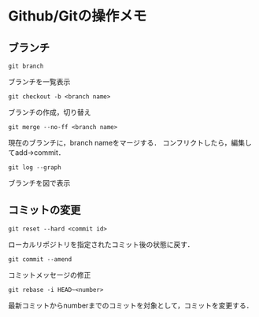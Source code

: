 # Github/Gitの操作メモ
## ブランチ
```
git branch
```
ブランチを一覧表示
```
git checkout -b <branch name>
```
ブランチの作成，切り替え
```
git merge --no-ff <branch name>
```
現在のブランチに，branch nameをマージする．
コンフリクトしたら，編集してadd-\>commit．
```
git log --graph
```
ブランチを図で表示

## コミットの変更
```
git reset --hard <commit id>
```
ローカルリポジトリを指定されたコミット後の状態に戻す．
```
git commit --amend
```
コミットメッセージの修正
```
git rebase -i HEAD~<number>
```
最新コミットからnumberまでのコミットを対象として，コミットを変更する．
